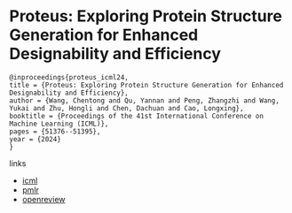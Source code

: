 # Proteus: Exploring Protein Structure Generation for Enhanced Designability and Efficiency

```
@inproceedings{proteus_icml24,
title = {Proteus: Exploring Protein Structure Generation for Enhanced Designability and Efficiency},
author = {Wang, Chentong and Qu, Yannan and Peng, Zhangzhi and Wang, Yukai and Zhu, Hongli and Chen, Dachuan and Cao, Longxing},
booktitle = {Proceedings of the 41st International Conference on Machine Learning (ICML)},
pages = {51376--51395},
year = {2024}
}
```

links
- [icml](https://icml.cc/Conferences/2024/Schedule?showEvent=34422)
- [pmlr](https://proceedings.mlr.press/v235/wang24bi.html)
- [openreview](https://openreview.net/forum?id=IckJCzsGVS)
